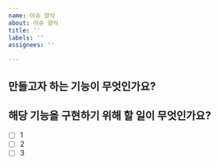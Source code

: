 ```yaml
---
name: 이슈 양식
about: 이슈 양식
title: ''
labels: ''
assignees: ''

---
```


## 만들고자 하는 기능이 무엇인가요?


## 해당 기능을 구현하기 위해 할 일이 무엇인가요?
- [ ] 1
- [ ] 2
- [ ] 3
